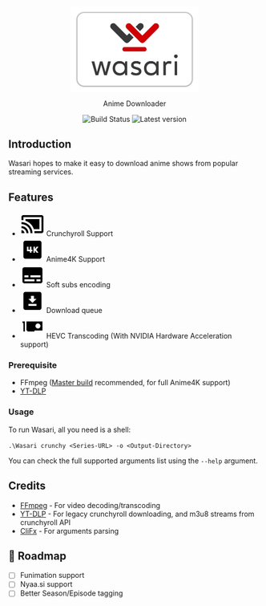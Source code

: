 <p align="center">
  <img width="256" align="center" src="/assets/logo/logo.png">
</p>
<p align="center">
  Anime Downloader
</p>
<p align="center">  
  <a style="text-decoration:none" href="https://github.com/redbaty/Wasari/actions/workflows/dotnet-core.yml">
    <img src="https://img.shields.io/github/workflow/status/redbaty/wasari/.NET%20Core?style=flat-square" alt="Build Status" />
  </a>
  <a style="text-decoration:none" href="https://github.com/redbaty/Wasari/releases">
    <img src="https://img.shields.io/github/release/redbaty/wasari.svg?label=Latest%20version&style=flat-square" alt="Latest version" />
  </a>
</p>

## Introduction

Wasari hopes to make it easy to download anime shows from popular streaming services.

## Features
* <img src="/assets/icons/cast-connected.svg"> Crunchyroll Support
* <img src="/assets/icons/video-4k-box.svg"> Anime4K Support
* <img src="/assets/icons/subtitles.svg"> Soft subs encoding
* <img src="/assets/icons/download-box.svg"> Download queue
* <img src="/assets/icons/expansion-card.svg"> HEVC Transcoding (With NVIDIA Hardware Acceleration support)

### Prerequisite
* FFmpeg ([Master build](https://github.com/BtbN/FFmpeg-Builds/releases) recommended, for full Anime4K support)
* [YT-DLP](https://github.com/yt-dlp/yt-dlp)

### Usage

To run Wasari, all you need is a shell:

`.\Wasari crunchy <Series-URL> -o <Output-Directory>`

You can check the full supported arguments list using the `--help` argument.

## Credits

* [FFmpeg](https://git.ffmpeg.org/ffmpeg.git) - For video decoding/transcoding
* [YT-DLP](https://github.com/yt-dlp/yt-dlp) - For legacy crunchyroll downloading, and m3u8 streams from crunchyroll API
* [CliFx](https://github.com/Tyrrrz/CliFx) - For arguments parsing

## 🚧 Roadmap

- [ ] Funimation support
- [ ] Nyaa.si support
- [ ] Better Season/Episode tagging